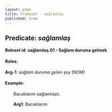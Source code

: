 ```yaml
---
layout: page
title: Frameset - sağlamlaş
published: true
---
```

<h2>Predicate: <i>sağlamlaş</i></h2>
<h4>Roleset id: sağlamlaş.01 - Sağlam duruma gelmek<br>
<h4>Roles:</h4>
<b>Arg-1</b>: <i>sağlam duruma gelen şey</i>  (NOM) <br>
<h4>Example:</h4>
&emsp;&emsp;Bacaklarım sağlamlaştı.<br><br>
&emsp;&emsp;<b>Arg1</b>:  Bacaklarım<br>

